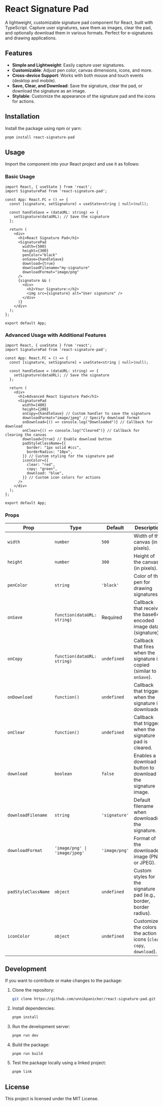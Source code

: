 
# React Signature Pad

A lightweight, customizable signature pad component for React, built with TypeScript. Capture user signatures, save them as images, clear the pad, and optionally download them in various formats. Perfect for e-signatures and drawing applications.

## Features

- **Simple and Lightweight**: Easily capture user signatures.
- **Customizable**: Adjust pen color, canvas dimensions, icons, and more.
- **Cross-device Support**: Works with both mouse and touch events (desktop and mobile).
- **Save, Clear, and Download**: Save the signature, clear the pad, or download the signature as an image.
- **Stylable**: Customize the appearance of the signature pad and the icons for actions.

## Installation

Install the package using npm or yarn:

```bash
pnpm install react-signature-pad
```

## Usage

Import the component into your React project and use it as follows:

### Basic Usage

```tsx
import React, { useState } from 'react';
import SignaturePad from 'react-signature-pad';

const App: React.FC = () => {
  const [signature, setSignature] = useState<string | null>(null);

  const handleSave = (dataURL: string) => {
    setSignature(dataURL); // Save the signature
  };

  return (
    <div>
      <h1>React Signature Pad</h1>
      <SignaturePad 
        width={500}
        height={300}
        penColor="black"
        onSave={handleSave}
        download={true}
        downloadFilename="my-signature"
        downloadFormat="image/png"
      />
      {signature && (
        <div>
          <h2>Your Signature:</h2>
          <img src={signature} alt="User signature" />
        </div>
      )}
    </div>
  );
};

export default App;
```

### Advanced Usage with Additional Features

```tsx
import React, { useState } from 'react';
import SignaturePad from 'react-signature-pad';

const App: React.FC = () => {
  const [signature, setSignature] = useState<string | null>(null);

  const handleSave = (dataURL: string) => {
    setSignature(dataURL); // Save the signature
  };

  return (
    <div>
      <h1>Advanced React Signature Pad</h1>
      <SignaturePad
        width={400}
        height={200}
        onCopy={handleSave} // Custom handler to save the signature
        downloadFormat="image/jpeg" // Specify download format
        onDownload={() => console.log("Downloaded")} // Callback for download
        onClear={() => console.log("Cleared")} // Callback for clearing the canvas
        download={true} // Enable download button
        padStyleClassName={{
          border: "1px solid #ccc",
          borderRadius: "10px",
        }} // Custom styling for the signature pad
        iconColor={{
          clear: "red",
          copy: "green",
          download: "blue",
        }} // Custom icon colors for actions
      />
    </div>
  );
};

export default App;
```

### Props

| Prop                | Type              | Default         | Description                                                                 |
| ------------------- | ----------------- | --------------- | --------------------------------------------------------------------------- |
| `width`             | `number`          | `500`           | Width of the canvas (in pixels).                                            |
| `height`            | `number`          | `300`           | Height of the canvas (in pixels).                                           |
| `penColor`          | `string`          | `'black'`       | Color of the pen for drawing signatures.                                    |
| `onSave`            | `function(dataURL: string)` | Required | Callback that receives the base64-encoded image data (signature).            |
| `onCopy`            | `function(dataURL: string)` | `undefined`    | Callback that fires when the signature is copied (similar to `onSave`).     |
| `onDownload`        | `function()`      | `undefined`     | Callback that triggers when the signature is downloaded.                    |
| `onClear`           | `function()`      | `undefined`     | Callback that triggers when the signature pad is cleared.                   |
| `download`          | `boolean`         | `false`         | Enables a download button to download the signature image.                  |
| `downloadFilename`  | `string`          | `'signature'`   | Default filename when downloading the signature.                            |
| `downloadFormat`    | `'image/png' \| 'image/jpeg'` | `'image/png'` | Format of the downloaded image (PNG or JPEG).                               |
| `padStyleClassName` | `object`          | `undefined`     | Custom styles for the signature pad (e.g., border, border radius).          |
| `iconColor`         | `object`          | `undefined`     | Customize the colors of the action icons (`clear`, `copy`, `download`).     |

## Development

If you want to contribute or make changes to the package:

1. Clone the repository:

   ```bash
   git clone https://github.com/unnikpanicker/react-signature-pad.git
   ```

2. Install dependencies:

   ```bash
   pnpm install
   ```

3. Run the development server:

   ```bash
   pnpm run dev
   ```

4. Build the package:

   ```bash
   pnpm run build
   ```

5. Test the package locally using a linked project:

   ```bash
   pnpm link
   ```

## License

This project is licensed under the MIT License.
